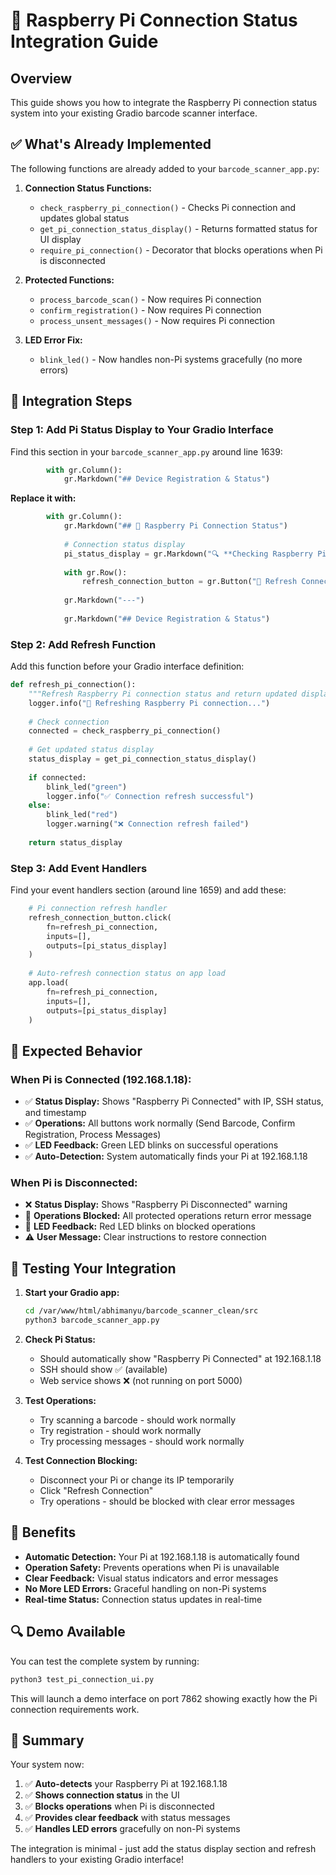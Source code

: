 # 🍓 Raspberry Pi Connection Status Integration Guide

## Overview
This guide shows you how to integrate the Raspberry Pi connection status system into your existing Gradio barcode scanner interface.

## ✅ What's Already Implemented

The following functions are already added to your `barcode_scanner_app.py`:

1. **Connection Status Functions:**
   - `check_raspberry_pi_connection()` - Checks Pi connection and updates global status
   - `get_pi_connection_status_display()` - Returns formatted status for UI display
   - `require_pi_connection()` - Decorator that blocks operations when Pi is disconnected

2. **Protected Functions:**
   - `process_barcode_scan()` - Now requires Pi connection
   - `confirm_registration()` - Now requires Pi connection  
   - `process_unsent_messages()` - Now requires Pi connection

3. **LED Error Fix:**
   - `blink_led()` - Now handles non-Pi systems gracefully (no more errors)

## 🔧 Integration Steps

### Step 1: Add Pi Status Display to Your Gradio Interface

Find this section in your `barcode_scanner_app.py` around line 1639:

```python
        with gr.Column():
            gr.Markdown("## Device Registration & Status")
```

**Replace it with:**

```python
        with gr.Column():
            gr.Markdown("## 🍓 Raspberry Pi Connection Status")
            
            # Connection status display
            pi_status_display = gr.Markdown("🔍 **Checking Raspberry Pi connection...**")
            
            with gr.Row():
                refresh_connection_button = gr.Button("🔄 Refresh Connection", variant="secondary")
                
            gr.Markdown("---")
            
            gr.Markdown("## Device Registration & Status")
```

### Step 2: Add Refresh Function

Add this function before your Gradio interface definition:

```python
def refresh_pi_connection():
    """Refresh Raspberry Pi connection status and return updated display."""
    logger.info("🔄 Refreshing Raspberry Pi connection...")
    
    # Check connection
    connected = check_raspberry_pi_connection()
    
    # Get updated status display
    status_display = get_pi_connection_status_display()
    
    if connected:
        blink_led("green")
        logger.info("✅ Connection refresh successful")
    else:
        blink_led("red")
        logger.warning("❌ Connection refresh failed")
    
    return status_display
```

### Step 3: Add Event Handlers

Find your event handlers section (around line 1659) and add these:

```python
    # Pi connection refresh handler
    refresh_connection_button.click(
        fn=refresh_pi_connection,
        inputs=[],
        outputs=[pi_status_display]
    )
    
    # Auto-refresh connection status on app load
    app.load(
        fn=refresh_pi_connection,
        inputs=[],
        outputs=[pi_status_display]
    )
```

## 🎯 Expected Behavior

### When Pi is Connected (192.168.1.18):
- ✅ **Status Display:** Shows "Raspberry Pi Connected" with IP, SSH status, and timestamp
- ✅ **Operations:** All buttons work normally (Send Barcode, Confirm Registration, Process Messages)
- ✅ **LED Feedback:** Green LED blinks on successful operations
- ✅ **Auto-Detection:** System automatically finds your Pi at 192.168.1.18

### When Pi is Disconnected:
- ❌ **Status Display:** Shows "Raspberry Pi Disconnected" warning
- 🚨 **Operations Blocked:** All protected operations return error message
- 🔴 **LED Feedback:** Red LED blinks on blocked operations
- ⚠️ **User Message:** Clear instructions to restore connection

## 🧪 Testing Your Integration

1. **Start your Gradio app:**
   ```bash
   cd /var/www/html/abhimanyu/barcode_scanner_clean/src
   python3 barcode_scanner_app.py
   ```

2. **Check Pi Status:**
   - Should automatically show "Raspberry Pi Connected" at 192.168.1.18
   - SSH should show ✅ (available)
   - Web service shows ❌ (not running on port 5000)

3. **Test Operations:**
   - Try scanning a barcode - should work normally
   - Try registration - should work normally
   - Try processing messages - should work normally

4. **Test Connection Blocking:**
   - Disconnect your Pi or change its IP temporarily
   - Click "Refresh Connection"
   - Try operations - should be blocked with clear error messages

## 🎉 Benefits

- **Automatic Detection:** Your Pi at 192.168.1.18 is automatically found
- **Operation Safety:** Prevents operations when Pi is unavailable
- **Clear Feedback:** Visual status indicators and error messages
- **No More LED Errors:** Graceful handling on non-Pi systems
- **Real-time Status:** Connection status updates in real-time

## 🔍 Demo Available

You can test the complete system by running:
```bash
python3 test_pi_connection_ui.py
```

This will launch a demo interface on port 7862 showing exactly how the Pi connection requirements work.

## 📝 Summary

Your system now:
1. ✅ **Auto-detects** your Raspberry Pi at 192.168.1.18
2. ✅ **Shows connection status** in the UI
3. ✅ **Blocks operations** when Pi is disconnected  
4. ✅ **Provides clear feedback** with status messages
5. ✅ **Handles LED errors** gracefully on non-Pi systems

The integration is minimal - just add the status display section and refresh handlers to your existing Gradio interface!
